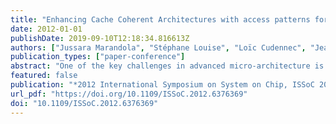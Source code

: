 ```yaml
---
title: "Enhancing Cache Coherent Architectures with access patterns for embedded manycore systems"
date: 2012-01-01
publishDate: 2019-09-10T12:18:34.816613Z
authors: ["Jussara Marandola", "Stéphane Louise", "Loïc Cudennec", "Jean-Thomas Acquaviva", "David A. Bader"]
publication_types: ["paper-conference"]
abstract: "One of the key challenges in advanced micro-architecture is to provide high performance hardware-components that work as application accelerators. In this paper, we present a Cache Coherent Architecture that optimizes memory accesses to patterns using both a hardware component and specialized instructions. The high performance hardware-component in our context is aimed at CMP (Chip Multi-Processing) and MPSoC (Multiprocessor System-on-Chip). A large number of applications targeted at embedded systems are known to read and write data in memory following regular memory access patterns. In our approach, memory access patterns are fed to a specific hardware accelerator that can be used to optimize cache consistency mechanisms by prefetching data and reducing the number of transactions. In this paper, we propose to analyze this component and its associated protocol that enhance a cache coherent system to perform speculative requests when access patterns are detected. The main contributions are the description of the system architecture providing the high-level overview of a specialized hardware component and the associated transaction message model. We also provide a first evaluation of our proposal, using code instrumentation of a parallel application."
featured: false
publication: "*2012 International Symposium on System on Chip, ISSoC 2012, Tampere, Finland, October 10-12, 2012*"
url_pdf: "https://doi.org/10.1109/ISSoC.2012.6376369"
doi: "10.1109/ISSoC.2012.6376369"
---
```


